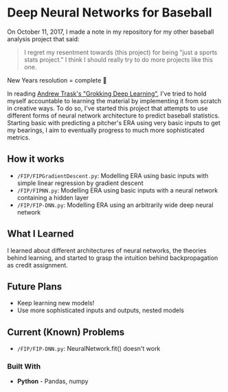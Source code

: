 # Deep Neural Networks for Baseball

On October 11, 2017, I made a note in my repository for my other baseball analysis project that said:
> I regret my resentment towards (this project) for being "just a sports stats project." I think I should really try to do more projects like this one.

New Years resolution = complete :tada:

In reading [Andrew Trask's "Grokking Deep Learning"](https://www.manning.com/books/grokking-deep-learning), I've tried to hold myself accountable to learning the material by implementing it from scratch in creative ways. To do so, I've started this project that attempts to use different forms of neural network architecture to predict baseball statistics. Starting basic with predicting a pitcher's ERA using very basic inputs to get my bearings, I aim to eventually progress to much more sophisticated metrics.

## How it works

* `/FIP/FIPGradientDescent.py`: Modelling ERA using basic inputs with simple linear regression by gradient descent
* `/FIP/FIPNN.py`: Modelling ERA using basic inputs with a neural network containing a hidden layer
* `/FIP/FIP-DNN.py`: Modelling ERA using an arbitrarily wide deep neural network

## What I Learned

I learned about different architectures of neural networks, the theories behind learning, and started to grasp the intuition behind backpropagation as credit assignment.

## Future Plans

* Keep learning new models! 
* Use more sophisticated inputs and outputs, nested models

## Current (Known) Problems

* `/FIP/FIP-DNN.py`: NeuralNetwork.fit() doesn't work

### Built With

* **Python** - Pandas, numpy
